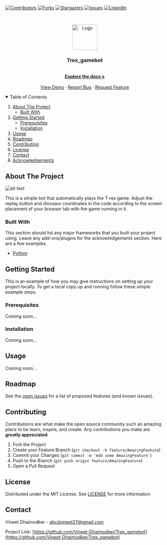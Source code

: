 <!--
*** Thanks for checking out the Best-README-Template. If you have a suggestion
*** that would make this better, please fork the repo and create a pull request
*** or simply open an issue with the tag "enhancement".
*** Thanks again! Now go create something AMAZING! :D
-->



<!-- PROJECT SHIELDS -->
<!--
*** I'm using markdown "reference style" links for readability.
*** Reference links are enclosed in brackets [ ] instead of parentheses ( ).
*** See the bottom of this document for the declaration of the reference variables
*** for contributors-url, forks-url, etc. This is an optional, concise syntax you may use.
*** https://www.markdownguide.org/basic-syntax/#reference-style-links
-->
[![Contributors][contributors-shield]][contributors-url]
[![Forks][forks-shield]][forks-url]
[![Stargazers][stars-shield]][stars-url]
[![Issues][issues-shield]][issues-url]
[![LinkedIn][linkedin-shield]][linkedin-url]



<!-- PROJECT LOGO -->
<br />
<p align="center">
  <a href="https://github.com/othneildrew/Best-README-Template">
    <img src="https://lh3.googleusercontent.com/kqthe4lLP_DP1r6GQuGs76ud47NWSKcS_q8lY5pOWwiHlJNm-AiCDMh26EBrf-lX9Aw" alt="Logo" width="80" height="80">
  </a>

  <h3 align="center">Trex_gamebot</h3>

  <p align="center">
    <br />
    <a href="https://github.com/Vineet-Dhaimodker/Trex_gamebot"><strong>Explore the docs »</strong></a>
    <br />
    <br />
    <a href="https://github.com/Vineet-Dhaimodker/Trex_gamebot">View Demo</a>
    ·
    <a href="https://github.com/Vineet-Dhaimodker/Trex_gamebot/issues">Report Bug</a>
    ·
    <a href="https://github.com/Vineet-Dhaimodker/Trex_gamebot/issues">Request Feature</a>
  </p>
</p>



<!-- TABLE OF CONTENTS -->
<details open="open">
  <summary>Table of Contents</summary>
  <ol>
    <li>
      <a href="#about-the-project">About The Project</a>
      <ul>
        <li><a href="#built-with">Built With</a></li>
      </ul>
    </li>
    <li>
      <a href="#getting-started">Getting Started</a>
      <ul>
        <li><a href="#prerequisites">Prerequisites</a></li>
        <li><a href="#installation">Installation</a></li>
      </ul>
    </li>
    <li><a href="#usage">Usage</a></li>
    <li><a href="#roadmap">Roadmap</a></li>
    <li><a href="#contributing">Contributing</a></li>
    <li><a href="#license">License</a></li>
    <li><a href="#contact">Contact</a></li>
    <li><a href="#acknowledgements">Acknowledgements</a></li>
  </ol>
</details>



<!-- ABOUT THE PROJECT -->
## About The Project
<!--
[![Product Name Screen Shot][product-screenshot]](https://example.com)
-->
![alt text](https://img.thecodepost.org/2015/01/trex.png)

This is a simple bot that automatically plays the T-rex game.
Adjust the replay button and dinosaur coordinates in the code according to the screen placement of your browser tab with the game running in it.

### Built With

This section should list any major frameworks that you built your project using. Leave any add-ons/plugins for the acknowledgements section. Here are a few examples.
* [Python](https://www.python.org/)



<!-- GETTING STARTED -->
## Getting Started

This is an example of how you may give instructions on setting up your project locally.
To get a local copy up and running follow these simple example steps.

### Prerequisites
Coming soon...
<!--
This is an example of how to list things you need to use the software and how to install them.
* npm
  ```sh
  npm install npm@latest -g
  ```
-->
### Installation
Coming soon...
<!--
1. Get a free API Key at [https://example.com](https://example.com)
2. Clone the repo
   ```sh
   git clone https://github.com/your_username_/Project-Name.git
   ```
3. Install NPM packages
   ```sh
   npm install
   ```
4. Enter your API in `config.js`
   ```JS
   const API_KEY = 'ENTER YOUR API';
   ```

-->

<!-- USAGE EXAMPLES -->
## Usage
Coming soon...
<!--
Use this space to show useful examples of how a project can be used. Additional screenshots, code examples and demos work well in this space. You may also link to more resources.
_For more examples, please refer to the [Documentation](https://example.com)_
-->

<!-- ROADMAP -->
## Roadmap

See the [open issues](https://github.com/Vineet-Dhaimodker/Trex_gamebot/issues) for a list of proposed features (and known issues).



<!-- CONTRIBUTING -->
## Contributing

Contributions are what make the open source community such an amazing place to be learn, inspire, and create. Any contributions you make are **greatly appreciated**.

1. Fork the Project
2. Create your Feature Branch (`git checkout -b feature/AmazingFeature`)
3. Commit your Changes (`git commit -m 'Add some AmazingFeature'`)
4. Push to the Branch (`git push origin feature/AmazingFeature`)
5. Open a Pull Request



<!-- LICENSE -->
## License

Distributed under the MIT License. See [LICENSE](https://github.com/Vineet-Dhaimodker/Trex_gamebot/blob/master/LICENSE) for more information.



<!-- CONTACT -->
## Contact

Vineet Dhaimodker - abcdvineet27@gmail.com

Project Link: [https://github.com/Vineet-Dhaimodker/Trex_gamebot](https://github.com/Vineet-Dhaimodker/Trex_gamebot)



<!-- ACKNOWLEDGEMENTS 
## Acknowledgements
* [GitHub Emoji Cheat Sheet](https://www.webpagefx.com/tools/emoji-cheat-sheet)
* [Img Shields](https://shields.io)
* [Choose an Open Source License](https://choosealicense.com)
* [GitHub Pages](https://pages.github.com)
* [Animate.css](https://daneden.github.io/animate.css)
* [Loaders.css](https://connoratherton.com/loaders)
* [Slick Carousel](https://kenwheeler.github.io/slick)
* [Smooth Scroll](https://github.com/cferdinandi/smooth-scroll)
* [Sticky Kit](http://leafo.net/sticky-kit)
* [JVectorMap](http://jvectormap.com)
* [Font Awesome](https://fontawesome.com)

-->



<!-- MARKDOWN LINKS & IMAGES -->
<!-- https://www.markdownguide.org/basic-syntax/#reference-style-links -->
[contributors-shield]: https://img.shields.io/github/contributors/Vineet-Dhaimodker/Trex_gamebot.svg?style=for-the-badge
[contributors-url]: https://github.com/Vineet-Dhaimodker/Trex_gamebot/graphs/contributors
[forks-shield]: https://img.shields.io/github/forks/Vineet-Dhaimodker/Trex_gamebot.svg?style=for-the-badge
[forks-url]: https://github.com/Vineet-Dhaimodker/Trex_gamebot/network/members
[stars-shield]: https://img.shields.io/github/stars/Vineet-Dhaimodker/Trex_gamebot.svg?style=for-the-badge
[stars-url]: https://github.com/Vineet-Dhaimodker/Trex_gamebot/stargazers
[issues-shield]: https://img.shields.io/github/issues/Vineet-Dhaimodker/Trex_gamebot.svg?style=for-the-badge
[issues-url]: https://github.com/Vineet-Dhaimodker/Trex_gamebot/issues
[license-shield]: https://img.shields.io/github/license/Vineet-Dhaimodker/Trex_gamebot.svg?style=for-the-badge
[license-url]: https://github.com/Vineet-Dhaimodker/Trex_gamebot/blob/master/LICENSE.txt
[linkedin-shield]: https://img.shields.io/badge/-LinkedIn-black.svg?style=for-the-badge&logo=linkedin&colorB=555
[linkedin-url]: https://www.linkedin.com/in/vineet-dhaimodker/
[product-screenshot]: https://img.thecodepost.org/2015/01/trex.png


